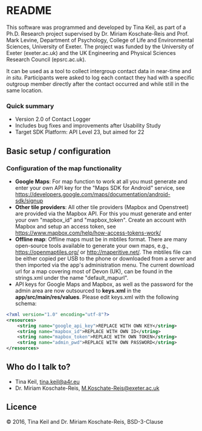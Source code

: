 # README

This software was programmed and developed by Tina Keil, as part of a Ph.D. Research project 
supervised by Dr. Miriam Koschate-Reis and Prof. Mark Levine, Department of Psychology, College 
of Life and Environmental Sciences, University of Exeter. The project was funded by the 
University of Exeter (exeter.ac.uk) and the UK Engineering and Physical Sciences Research 
Council (epsrc.ac.uk).

It can be used as a tool to collect intergroup contact data in near-time and <i>in situ</i>. 
Participants were asked to log each contact they had with a specific outgroup member directly 
after the contact occurred and while still in the same location.

### Quick summary
* Version 2.0 of Contact Logger
* Includes bug fixes and improvements after Usability Study
* Target SDK Platform: API Level 23, but aimed for 22

## Basic setup / configuration

### Configuration of the map functionality
- **Google Maps**: For map function to work at all you must generate and enter your own API key for 
the "Maps SDK for Android" service, see https://developers.google.com/maps/documentation/android-sdk/signup
- **Other tile providers**: All other tile providers (Mapbox and Openstreet) are provided via the 
Mapbox API. For this you must generate and enter your own "mapbox_id" and "mapbox_token". Create 
an account with Mapbox and setup an access token, see https://www.mapbox.com/help/how-access-tokens-work/
- **Offline map**: Offline maps must be in mbtiles format. There are many open-source tools 
available to generate your own maps, e.g., https://openmaptiles.org/ or http://maperitive.net/. 
The mbtiles file can be either copied per USB to the phone or downloaded from a server and then 
imported via the app's administration menu. The current download url for a map covering most of 
Devon (UK), can be found in the strings.xml under the name "default_mapurl".
- API keys for Google Maps and Mapbox, as well as the password for the admin area are now 
outsourced to **keys.xml** in the **app/src/main/res/values**.
Please edit keys.xml with the following schema:
````xml
<?xml version="1.0" encoding="utf-8"?>
<resources>
    <string name="google_api_key">REPLACE WITH OWN KEY</string>
    <string name="mapbox_id">REPLACE WITH OWN ID</string>
    <string name="mapbox_token">REPLACE WITH OWN TOKEN</string>
    <string name="admin_pwd">REPLACE WITH OWN PASSWORD</string>
</resources>
````
## Who do I talk to?

* Tina Keil, tina.keil@a4r.eu
* Dr. Miriam Koschate-Reis, M.Koschate-Reis@exeter.ac.uk

## Licence
© 2016, Tina Keil and Dr. Miriam Koschate-Reis, BSD-3-Clause
